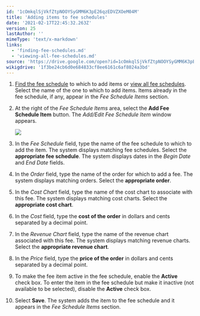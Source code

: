```yaml
---
id: '1cOmkqlSjVkfZtpNOOYSyGMM6K3pE26qzEDVZXOeM04M'
title: 'Adding items to fee schedules'
date: '2021-02-17T22:45:32.263Z'
version: 25
lastAuthor: ''
mimeType: 'text/x-markdown'
links:
  - 'finding-fee-schedules.md'
  - 'viewing-all-fee-schedules.md'
source: 'https://drive.google.com/open?id=1cOmkqlSjVkfZtpNOOYSyGMM6K3pE26qzEDVZXOeM04M'
wikigdrive: '1f3be24cb6d0e684833cf8ee6161c6af8024a3bd'
---
```

1. [Find the fee schedule](finding-fee-schedules.md) to which to add items or [view all fee schedules](viewing-all-fee-schedules.md). Select the name of the one to which to add items. Items already in the fee schedule, if any, appear in the <em>Fee Schedule Items</em> section.
2. At the right of the <em>Fee Schedule Items</em> area, select the <strong>Add Fee Schedule Item</strong> button. The <em>Add/Edit Fee Schedule Item</em> window appears.

    ![](../adding-items-to-fee-schedules.assets/959e5e18e8ede5f4e84bfcecf3083d88.png)
3. In the <em>Fee Schedule</em> field, type the name of the fee schedule to which to add the item. The system displays matching fee schedules. Select the <strong>appropriate fee schedule</strong>. The system displays dates in the <em>Begin Date</em> and <em>End Date</em> fields.
4. In the <em>Order</em> field, type the name of the order for which to add a fee. The system displays matching orders. Select the <strong>appropriate order</strong>.
5. In the <em>Cost Chart</em> field, type the name of the cost chart to associate with this fee. The system displays matching cost charts. Select the <strong>appropriate cost chart</strong>.
6. In the <em>Cost</em> field, type the <strong>cost of the order</strong> in dollars and cents separated by a decimal point.
7. In the <em>Revenue Chart</em> field, type the name of the revenue chart associated with this fee. The system displays matching revenue charts. Select the <strong>appropriate revenue chart</strong>.
8. In the <em>Price</em> field, type the <strong>price of the order</strong> in dollars and cents separated by a decimal point.
9. To make the fee item active in the fee schedule, enable the <strong>Active</strong> check box. To enter the item in the fee schedule but make it inactive (not available to be selected), disable the <strong>Active</strong> check box.
10. Select <strong>Save</strong>. The system adds the item to the fee schedule and it appears in the <em>Fee Schedule Items</em> section.
